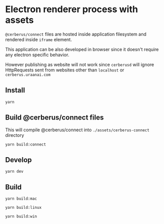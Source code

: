 # Electron renderer process with assets

`@cerberus/connect` files are hosted inside application filesystem and rendered inside `iframe` element.

This application can be also developed in browser since it doesn't require any electron specific behavior.

However publishing as website will not work since `cerberusd` will ignore HttpRequests sent from websites other than `localhost` or `cerberus.uraanai.com`

## Install

`yarn`

## Build @cerberus/connect files

This will compile @cerberus/connect into `./assets/cerberus-connect` directory

`yarn build:connect`

## Develop

`yarn dev`

## Build

`yarn build:mac`

`yarn build:linux`

`yarn build:win`
